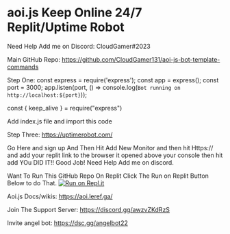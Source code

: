 # aoi.js Keep Online 24/7 Replit/Uptime Robot

Need Help Add me on Discord: CloudGamer#2023

Main GitHub Repo: https://github.com/CloudGamer131/aoi-js-bot-template-commands

Step One: 
const express = require('express');
const app = express();
const port = 3000;
app.listen(port, () => console.log(`Bot running on http://localhost:${port}`));

const { keep_alive } = require("express")

Add index.js file and import this code

Step Three: https://uptimerobot.com/ 

Go Here and sign up And Then Hit Add New Monitor and then hit Https:// and add your replit link to the browser it opened above your console then hit add YOu DID IT!! Good Job! Need Help Add me on discord.


Want To Run This GitHub Repo On Replit Click The Run on Replit Button Below to do That.
[![Run on Repl.it](https://repl.it/badge/github/Cloud-Discord-Developers/aoi.js-keep-online-template)](https://repl.it/github/Cloud-Discord-Developers/aoi.js-keep-online-template)

Aoi.js Docs/wikis: https://aoi.leref.ga/

Join The Support Server: https://discord.gg/awzvZKdRzS

Invite angel bot: https://dsc.gg/angelbot22
